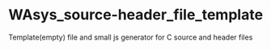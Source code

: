 # WAsys_source-header_file_template
Template(empty) file and small js generator for C source and header files
